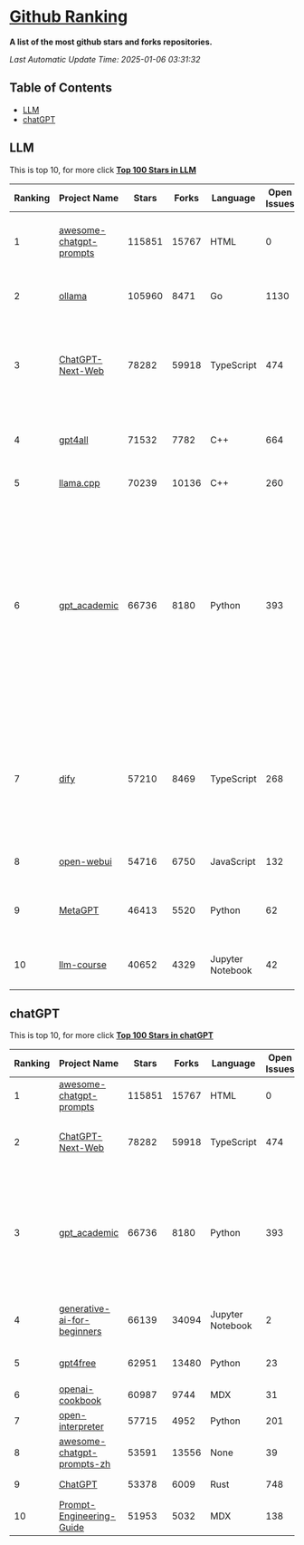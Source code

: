 [Github Ranking](./README.md)
==========

**A list of the most github stars and forks repositories.**

*Last Automatic Update Time: 2025-01-06 03:31:32*

## Table of Contents
 * [LLM](#LLM)
 * [chatGPT](#chatGPT)

## LLM

This is top 10, for more click **[Top 100 Stars in LLM](Top100/LLM.md)**

| Ranking | Project Name | Stars | Forks | Language | Open Issues | Description | Last Commit |
| ------- | ------------ | ----- | ----- | -------- | ----------- | ----------- | ----------- |
| 1 | [awesome-chatgpt-prompts](https://github.com/f/awesome-chatgpt-prompts) | 115851 | 15767 | HTML | 0 | This repo includes ChatGPT prompt curation to use ChatGPT and other LLM tools better. | 2025-01-06T00:05:44Z |
| 2 | [ollama](https://github.com/ollama/ollama) | 105960 | 8471 | Go | 1130 | Get up and running with Llama 3.3, Mistral, Gemma 2, and other large language models. | 2025-01-05T07:10:22Z |
| 3 | [ChatGPT-Next-Web](https://github.com/ChatGPTNextWeb/ChatGPT-Next-Web) | 78282 | 59918 | TypeScript | 474 | A cross-platform ChatGPT/Gemini UI (Web / PWA / Linux / Win / MacOS). 一键拥有你自己的跨平台 ChatGPT/Gemini/Claude LLM 应用。 | 2025-01-04T04:33:23Z |
| 4 | [gpt4all](https://github.com/nomic-ai/gpt4all) | 71532 | 7782 | C++ | 664 | GPT4All: Run Local LLMs on Any Device. Open-source and available for commercial use. | 2024-12-21T02:19:50Z |
| 5 | [llama.cpp](https://github.com/ggerganov/llama.cpp) | 70239 | 10136 | C++ | 260 | LLM inference in C/C++ | 2025-01-06T02:18:04Z |
| 6 | [gpt_academic](https://github.com/binary-husky/gpt_academic) | 66736 | 8180 | Python | 393 | 为GPT/GLM等LLM大语言模型提供实用化交互接口，特别优化论文阅读/润色/写作体验，模块化设计，支持自定义快捷按钮&函数插件，支持Python和C++等项目剖析&自译解功能，PDF/LaTex论文翻译&总结功能，支持并行问询多种LLM模型，支持chatglm3等本地模型。接入通义千问, deepseekcoder, 讯飞星火, 文心一言, llama2, rwkv, claude2, moss等。 | 2025-01-05T13:20:26Z |
| 7 | [dify](https://github.com/langgenius/dify) | 57210 | 8469 | TypeScript | 268 | Dify is an open-source LLM app development platform. Dify's intuitive interface combines AI workflow, RAG pipeline, agent capabilities, model management, observability features and more, letting you quickly go from prototype to production. | 2025-01-06T02:38:15Z |
| 8 | [open-webui](https://github.com/open-webui/open-webui) | 54716 | 6750 | JavaScript | 132 | User-friendly AI Interface (Supports Ollama, OpenAI API, ...) | 2025-01-05T21:58:30Z |
| 9 | [MetaGPT](https://github.com/geekan/MetaGPT) | 46413 | 5520 | Python | 62 | 🌟 The Multi-Agent Framework: First AI Software Company, Towards Natural Language Programming | 2024-12-18T02:20:32Z |
| 10 | [llm-course](https://github.com/mlabonne/llm-course) | 40652 | 4329 | Jupyter Notebook | 42 | Course to get into Large Language Models (LLMs) with roadmaps and Colab notebooks. | 2024-07-28T22:17:43Z |


## chatGPT

This is top 10, for more click **[Top 100 Stars in chatGPT](Top100/chatGPT.md)**

| Ranking | Project Name | Stars | Forks | Language | Open Issues | Description | Last Commit |
| ------- | ------------ | ----- | ----- | -------- | ----------- | ----------- | ----------- |
| 1 | [awesome-chatgpt-prompts](https://github.com/f/awesome-chatgpt-prompts) | 115851 | 15767 | HTML | 0 | This repo includes ChatGPT prompt curation to use ChatGPT and other LLM tools better. | 2025-01-06T00:05:44Z |
| 2 | [ChatGPT-Next-Web](https://github.com/ChatGPTNextWeb/ChatGPT-Next-Web) | 78282 | 59918 | TypeScript | 474 | A cross-platform ChatGPT/Gemini UI (Web / PWA / Linux / Win / MacOS). 一键拥有你自己的跨平台 ChatGPT/Gemini/Claude LLM 应用。 | 2025-01-04T04:33:23Z |
| 3 | [gpt_academic](https://github.com/binary-husky/gpt_academic) | 66736 | 8180 | Python | 393 | 为GPT/GLM等LLM大语言模型提供实用化交互接口，特别优化论文阅读/润色/写作体验，模块化设计，支持自定义快捷按钮&函数插件，支持Python和C++等项目剖析&自译解功能，PDF/LaTex论文翻译&总结功能，支持并行问询多种LLM模型，支持chatglm3等本地模型。接入通义千问, deepseekcoder, 讯飞星火, 文心一言, llama2, rwkv, claude2, moss等。 | 2025-01-05T13:20:26Z |
| 4 | [generative-ai-for-beginners](https://github.com/microsoft/generative-ai-for-beginners) | 66139 | 34094 | Jupyter Notebook | 2 | 21 Lessons, Get Started Building with Generative AI  🔗 https://microsoft.github.io/generative-ai-for-beginners/ | 2024-12-12T20:34:43Z |
| 5 | [gpt4free](https://github.com/xtekky/gpt4free) | 62951 | 13480 | Python | 23 | The official gpt4free repository \| various collection of powerful language models | 2025-01-05T19:45:23Z |
| 6 | [openai-cookbook](https://github.com/openai/openai-cookbook) | 60987 | 9744 | MDX | 31 | Examples and guides for using the OpenAI API | 2025-01-03T16:03:17Z |
| 7 | [open-interpreter](https://github.com/OpenInterpreter/open-interpreter) | 57715 | 4952 | Python | 201 | A natural language interface for computers | 2024-12-10T20:09:11Z |
| 8 | [awesome-chatgpt-prompts-zh](https://github.com/PlexPt/awesome-chatgpt-prompts-zh) | 53591 | 13556 | None | 39 | ChatGPT 中文调教指南。各种场景使用指南。学习怎么让它听你的话。 | 2025-01-01T08:34:33Z |
| 9 | [ChatGPT](https://github.com/lencx/ChatGPT) | 53378 | 6009 | Rust | 748 | 🔮 ChatGPT Desktop Application (Mac, Windows and Linux) | 2024-08-29T17:58:11Z |
| 10 | [Prompt-Engineering-Guide](https://github.com/dair-ai/Prompt-Engineering-Guide) | 51953 | 5032 | MDX | 138 | 🐙 Guides, papers, lecture, notebooks and resources for prompt engineering | 2024-11-20T19:24:28Z |

